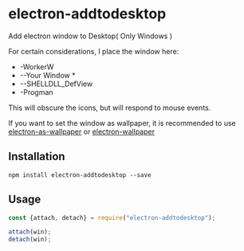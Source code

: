 # electron-addtodesktop

Add electron window to Desktop( Only Windows )

For certain considerations, I place the window here:
- -WorkerW
- --Your Window *
- --SHELLDLL_DefView
- -Progman

This will obscure the icons, but will respond to mouse events. 

If you want to set the window as wallpaper, it is recommended to use [electron-as-wallpaper](https://github.com/meslzy/electron-as-wallpaper) or [electron-wallpaper](https://github.com/robinwassen/electron-wallpaper)

## Installation

`npm install electron-addtodesktop --save`

## Usage
```javascript
const {attach, detach} = require("electron-addtodesktop");

attach(win);
detach(win);

```
